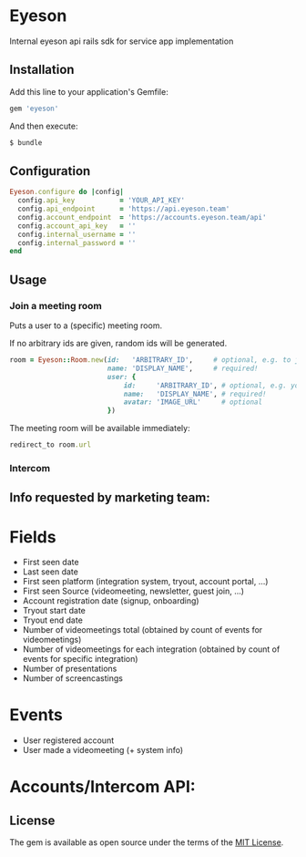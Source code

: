 # Eyeson
Internal eyeson api rails sdk for service app implementation

## Installation
Add this line to your application's Gemfile:

```ruby
gem 'eyeson'
```

And then execute:
```bash
$ bundle
```

## Configuration
```ruby
Eyeson.configure do |config|
  config.api_key           = 'YOUR_API_KEY'
  config.api_endpoint      = 'https://api.eyeson.team'
  config.account_endpoint  = 'https://accounts.eyeson.team/api'
  config.account_api_key   = ''
  config.internal_username = ''
  config.internal_password = ''
end
```

## Usage

### Join a meeting room

Puts a user to a (specific) meeting room.

If no arbitrary ids are given, random ids will be generated.

```ruby
room = Eyeson::Room.new(id:   'ARBITRARY_ID',     # optional, e.g. to join a specific room
                        name: 'DISPLAY_NAME',     # required!
                        user: {
                        	id:     'ARBITRARY_ID', # optional, e.g. your internal user_id
                        	name:   'DISPLAY_NAME', # required!
                        	avatar: 'IMAGE_URL'     # optional
                        })
```

The meeting room will be available immediately:

```ruby
redirect_to room.url
```

### Intercom

## Info requested by marketing team:

# Fields

- First seen date
- Last seen date
- First seen platform (integration system, tryout, account portal, ...)
- First seen Source (videomeeting, newsletter, guest join, ...)
- Account registration date (signup, onboarding)
- Tryout start date
- Tryout end date
- Number of videomeetings total (obtained by count of events for videomeetings)
- Number of videomeetings for each integration (obtained by count of events for specific integration)
- Number of presentations
- Number of screencastings

# Events

- User registered account
- User made a videomeeting (+ system info)

# Accounts/Intercom API:


## License
The gem is available as open source under the terms of the [MIT License](http://opensource.org/licenses/MIT).
